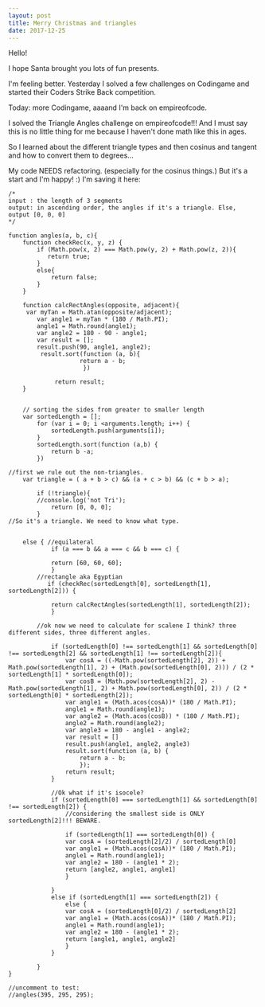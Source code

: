 ```yaml
---
layout: post
title: Merry Christmas and triangles
date: 2017-12-25
---
```

Hello!

I hope Santa brought you lots of fun presents.

I'm feeling better. Yesterday I solved a few challenges on Codingame and started their Coders Strike Back competition.

Today: more Codingame, aaaand I'm back on empireofcode.

I solved the Triangle Angles challenge on empireofcode!!! And I must say this is no little thing for me because I haven't done math like this in ages. 

So I learned about the different triangle types and then cosinus and tangent and how to convert them to degrees...

My code NEEDS refactoring. (especially for the cosinus things.) But it's a start and I'm happy! :)
I'm saving it here:
~~~~~~~~
/*
input : the length of 3 segments
output: in ascending order, the angles if it's a triangle. Else, output [0, 0, 0]
*/

function angles(a, b, c){
	function checkRec(x, y, z) {
		if (Math.pow(x, 2) === Math.pow(y, 2) + Math.pow(z, 2)){
		   return true;
		}
		else{
			return false;
		}
	}
	
	function calcRectAngles(opposite, adjacent){
     var myTan = Math.atan(opposite/adjacent);
        var angle1 = myTan * (180 / Math.PI);
        angle1 = Math.round(angle1);
        var angle2 = 180 - 90 - angle1;		 
        var result = [];
        result.push(90, angle1, angle2);       
         result.sort(function (a, b){
                    return a - b;
                     })
             
             return result;
	}

	
	// sorting the sides from greater to smaller length
    var sortedLength = [];
		for (var i = 0; i <arguments.length; i++) {
			sortedLength.push(arguments[i]);
		}
		sortedLength.sort(function (a,b) {
			return b -a;
		})
		
//first we rule out the non-triangles.
    var triangle = ( a + b > c) && (a + c > b) && (c + b > a);
    
		if (!triangle){
		//console.log('not Tri');
			return [0, 0, 0];
		}
//So it's a triangle. We need to know what type.


    else { //equilateral
            if (a === b && a === c && b === c) {
            
            return [60, 60, 60];
            }
		//rectangle aka Egyptian
           if (checkRec(sortedLength[0], sortedLength[1], sortedLength[2])) {
			 
			return calcRectAngles(sortedLength[1], sortedLength[2]);
			}
			
		//ok now we need to calculate for scalene I think? three different sides, three different angles.
			
			if (sortedLength[0] !== sortedLength[1] && sortedLength[0] !== sortedLength[2] && sortedLength[1] !== sortedLength[2]){
				var cosA = ((-Math.pow(sortedLength[2], 2)) + Math.pow(sortedLength[1], 2) + (Math.pow(sortedLength[0], 2))) / (2 * sortedLength[1] * sortedLength[0]);
				var cosB = (Math.pow(sortedLength[2], 2) - Math.pow(sortedLength[1], 2) + Math.pow(sortedLength[0], 2)) / (2 * sortedLength[0] * sortedLength[2]);
				var angle1 = (Math.acos(cosA))* (180 / Math.PI);				
				angle1 = Math.round(angle1);
				var angle2 = (Math.acos(cosB)) * (180 / Math.PI);
				angle2 = Math.round(angle2);
				var angle3 = 180 - angle1 - angle2;
				var result = []
				result.push(angle1, angle2, angle3)
				result.sort(function (a, b) {
					return a - b;
					});
				return result;
			}
			
			//Ok what if it's isocele?
			if (sortedLength[0] === sortedLength[1] && sortedLength[0] !== sortedLength[2]) {
				//considering the smallest side is ONLY sortedLength[2]!!! BEWARE.
				
				if (sortedLength[1] === sortedLength[0]) {
				var cosA = (sortedLength[2]/2) / sortedLength[0]
				var angle1 = (Math.acos(cosA))* (180 / Math.PI);
				angle1 = Math.round(angle1);
				var angle2 = 180 - (angle1 * 2);
				return [angle2, angle1, angle1]
				}
				
			}
			else if (sortedLength[1] === sortedLength[2]) {
				else {
				var cosA = (sortedLength[0]/2) / sortedLength[2]
				var angle1 = (Math.acos(cosA))* (180 / Math.PI);
				angle1 = Math.round(angle1);
				var angle2 = 180 - (angle1 * 2);
				return [angle1, angle1, angle2]
				}
			}
			
		}
}

//uncomment to test:
//angles(395, 295, 295);
~~~~~~~~
